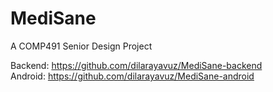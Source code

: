 # MediSane

A COMP491 Senior Design Project  <br />

Backend: https://github.com/dilarayavuz/MediSane-backend  <br />
Android: https://github.com/dilarayavuz/MediSane-android  <br />
